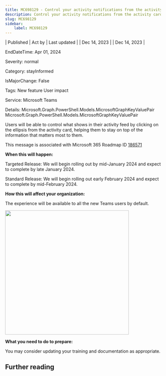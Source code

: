 ```yaml
---
title: MC698129 - Control your activity notifications from the activity card
description: Control your activity notifications from the activity card
slug: MC698129
sidebar:
    label: MC698129
---
```



| Published | Act by | Last updated |
| Dec 14, 2023 |  | Dec 14, 2023 |

EndDateTime: Apr 01, 2024

Severity: normal

Category: stayInformed

IsMajorChange: False

Tags: New feature User impact

Service: Microsoft Teams

Details: Microsoft.Graph.PowerShell.Models.MicrosoftGraphKeyValuePair Microsoft.Graph.PowerShell.Models.MicrosoftGraphKeyValuePair

<p>Users will be able to control what shows in their activity feed by clicking on the ellipsis from the activity card, helping them to stay on top of the information that matters most to them.</p>
<p>This message is associated with Microsoft 365 Roadmap ID <a href="https://www.microsoft.com/microsoft-365/roadmap?rtc=1%26filters=&amp;searchterms=186571" target="_blank">186571</a></p>

<p><b>When this will happen:</b><br></p><p>Targeted Release: We will begin rolling out by mid-January 2024 and expect to complete by late January 2024.</p><p>Standard Release: We will begin rolling out early February 2024 and expect to complete by mid-February 2024.</p>

<p><b>How this will affect your organization:</b><br></p>

<p>The experience will be available to all the new Teams users by default.</p><p><img src="https://img-prod-cms-rt-microsoft-com.akamaized.net/cms/api/am/imageFileData/RW1fKp5?ver=6e14" style="width: 400px;"><br></p>
<p><b>What you need to do to prepare:</b><br></p>

<p>You may consider updating your training and documentation as appropriate.</p>

## Further reading
